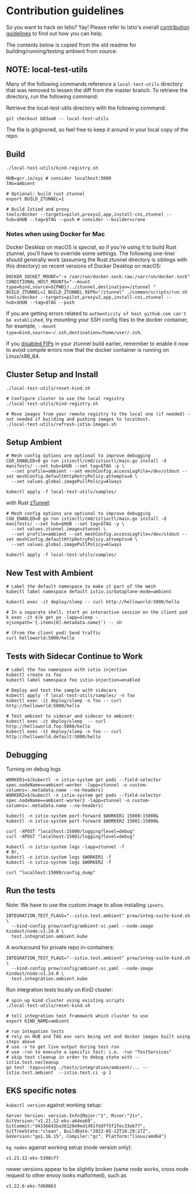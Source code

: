 # Contribution guidelines

So you want to hack on Istio? Yay! Please refer to Istio's overall
[contribution guidelines](https://github.com/istio/community/blob/master/CONTRIBUTING.md)
to find out how you can help.

The contents below is copied from the old readme for building/running/testing ambient from source:

## NOTE: local-test-utils

Many of the following commands reference a `local-test-utils` directory that was removed to lessen the diff from the master branch. To retrieve the directory, run the following command:

Retrieve the local-test-utils directory with the following command:

```shell
git checkout b03aa0 -- local-test-utils
```

The file is gitignored, so feel free to keep it around in your local copy of the repo.

## Build

```shell
./local-test-utils/kind-registry.sh

HUB=gcr.io/xyz # consider localhost:5000
TAG=ambient

# Optional: build rust ztunnel
export BUILD_ZTUNNEL=1

# Build Istiod and proxy
tools/docker --targets=pilot,proxyv2,app,install-cni,ztunnel --hub=$HUB --tag=$TAG --push # consider --builder=crane
```

### Notes when using Docker for Mac

Docker Desktop on macOS is *special*, so if you're using it to build Rust ztunnel, you'll have to override some settings. The following one-liner should generally work (assuming the Rust ztunnel directory is siblings with this directory) on recent versions of Docker Desktop on macOS:

```shell
DOCKER_SOCKET_MOUNT="-v /var/run/docker.sock.raw:/var/run/docker.sock" CONDITIONAL_HOST_MOUNTS="--mount type=bind,source=${PWD}/../ztunnel,destination=/ztunnel " BUILD_ZTUNNEL=1 BUILD_ZTUNNEL_REPO="/ztunnel" ./common/scripts/run.sh tools/docker --targets=pilot,proxyv2,app,install-cni,ztunnel --hub=$HUB --tag=$TAG --push
```

If you are getting errors related to `authenticity of host github.com can't be established`, try mounting your SSH config files to the docker container, for example, `--mount type=bind,source=~/.ssh,destination=/home/user/.ssh`.

If you [disabled FIPs](https://github.com/istio/ztunnel/#building-on-non-linuxx86_64) in your ztunnel build earlier, remember to enable it now to avoid compile errors now that the docker container is running on Linux/x86_64. 

## Cluster Setup and Install

```shell
./local-test-utils/reset-kind.sh

# Configure cluster to use the local registry
./local-test-utils/kind-registry.sh

# Move images from your remote registry to the local one (if needed) - not needed if building and pushing images to localhost.
./local-test-utils/refresh-istio-images.sh
```

## Setup Ambient

```shell
# Mesh config options are optional to improve debugging
CGO_ENABLED=0 go run istioctl/cmd/istioctl/main.go install -d manifests/ --set hub=$HUB --set tag=$TAG -y \
  --set profile=ambient --set meshConfig.accessLogFile=/dev/stdout --set meshConfig.defaultHttpRetryPolicy.attempts=0 \
  --set values.global.imagePullPolicy=Always

kubectl apply -f local-test-utils/samples/
```

with Rust [zTunnel](https://github.com/istio/ztunnel):

```shell
# Mesh config options are optional to improve debugging
CGO_ENABLED=0 go run istioctl/cmd/istioctl/main.go install -d manifests/ --set hub=$HUB --set tag=$TAG -y \
  --set values.ztunnel.image=ztunnel \
  --set profile=ambient --set meshConfig.accessLogFile=/dev/stdout --set meshConfig.defaultHttpRetryPolicy.attempts=0 \
  --set values.global.imagePullPolicy=Always

kubectl apply -f local-test-utils/samples/
```

## New Test with Ambient

```shell
# Label the default namespace to make it part of the mesh
kubectl label namespace default istio.io/dataplane-mode=ambient

kubectl exec -it deploy/sleep -- curl http://helloworld:5000/hello

# In a separate shell, start an interactive session on the client pod
k exec -it $(k get po -lapp=sleep -ojsonpath='{.items[0].metadata.name}') -- sh

# (From the client pod) Send traffic
curl helloworld:5000/hello
```

## Tests with Sidecar Continue to Work

```shell
# Label the foo namespace with istio injection
kubectl create ns foo
kubectl label namespace foo istio-injection=enabled

# Deploy and test the sample with sidecars
kubectl apply -f local-test-utils/samples/ -n foo
kubectl exec -it deploy/sleep -n foo -- curl http://helloworld:5000/hello

# Test ambient to sidecar and sidecar to ambient:
kubectl exec -it deploy/sleep  -- curl  http://helloworld.foo:5000/hello
kubectl exec -it deploy/sleep -n foo -- curl  http://helloworld.default:5000/hello
```

## Debugging

Turning on debug logs

```shell
WORKER1=$(kubectl -n istio-system get pods --field-selector spec.nodeName==ambient-worker -lapp=ztunnel -o custom-columns=:.metadata.name --no-headers)
WORKER2=$(kubectl -n istio-system get pods --field-selector spec.nodeName==ambient-worker2 -lapp=ztunnel -o custom-columns=:.metadata.name --no-headers)

kubectl -n istio-system port-forward $WORKER1 15000:15000&
kubectl -n istio-system port-forward $WORKER2 15001:15000&

curl -XPOST "localhost:15000/logging?level=debug"
curl -XPOST "localhost:15001/logging?level=debug"

kubectl -n istio-system logs -lapp=ztunnel -f
# Or,
kubectl -n istio-system logs $WORKER1 -f
kubectl -n istio-system logs $WORKER2 -f

curl "localhost:15000/config_dump"
```

## Run the tests

Note: We have to use the custom image to allow installing `ipsets`.

```shell
INTEGRATION_TEST_FLAGS="--istio.test.ambient" prow/integ-suite-kind.sh \
  --kind-config prow/config/ambient-sc.yaml --node-image kindest/node:v1.24.0 \
  test.integration.ambient.kube
```

A workaround for private repo in-containers:

```shell
INTEGRATION_TEST_FLAGS="--istio.test.ambient" prow/integ-suite-kind.sh \
  --kind-config prow/config/ambient-sc.yaml --node-image kindest/node:v1.24.0 \
  test.integration.ambient.kube
```

Run integration tests locally on KinD cluster:

```shell
# spin up kind cluster using existing scripts
./local-test-utils/reset-kind.sh

# tell integration test framework which cluster to use
export KIND_NAME=ambient

# run integation tests
# rely on HUB and TAG env vars being set and docker images built using steps above
# use -v to get live output during test run
# use -run to execute a specific test: i.e. -run "TestServices"
# skip test cleanup in order to debug state with --istio.test.nocleanup
go test -tags=integ ./tests/integration/ambient/... --istio.test.ambient  --istio.test.ci -p 1
```

## EKS specific notes

`kubectl version` against working setup:

```shell
Server Version: version.Info{Major:"1", Minor:"21+", GitVersion:"v1.21.12-eks-a64ea69", GitCommit:"d4336843ba36120e9ed1491fddff5f2fec33eb77", GitTreeState:"clean", BuildDate:"2022-05-12T18:29:27Z", GoVersion:"go1.16.15", Compiler:"gc", Platform:"linux/amd64"}
```

`kg nodes` against working setup (node version only):

```shell
v1.21.12-eks-5308cf7
```

newer versions appear to be slightly broken (same node works, cross node request to other envoy looks malformed), such as

```shell
v1.22.6-eks-7d68063
```

